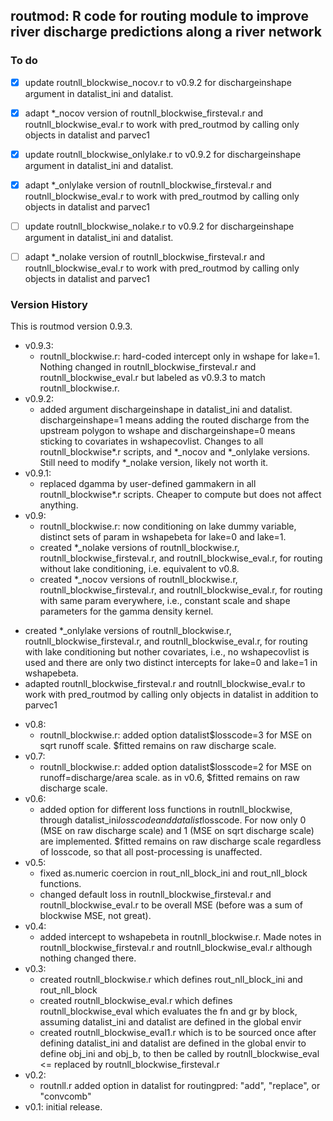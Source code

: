 routmod: R code for routing module to improve river discharge predictions along a river network
-----------------------------------------------------------------------------------------------

### To do

* [x] update routnll_blockwise_nocov.r to v0.9.2 for dischargeinshape argument in datalist_ini and datalist.
* [x] adapt *_nocov version of routnll_blockwise_firsteval.r and routnll_blockwise_eval.r to work with pred_routmod by calling only objects in datalist and parvec1
* [x] update routnll_blockwise_onlylake.r to v0.9.2 for dischargeinshape argument in datalist_ini and datalist.
* [x] adapt *_onlylake version of routnll_blockwise_firsteval.r and routnll_blockwise_eval.r to work with pred_routmod by calling only objects in datalist and parvec1

* [ ] update routnll_blockwise_nolake.r to v0.9.2 for dischargeinshape argument in datalist_ini and datalist.
* [ ] adapt *_nolake version of routnll_blockwise_firsteval.r and routnll_blockwise_eval.r to work with pred_routmod by calling only objects in datalist and parvec1




### Version History

This is routmod version 0.9.3.

* v0.9.3:
  - routnll_blockwise.r: hard-coded intercept only in wshape for lake=1. Nothing changed in routnll_blockwise_firsteval.r and routnll_blockwise_eval.r but labeled as v0.9.3 to match routnll_blockwise.r.
* v0.9.2:
  - added argument dischargeinshape in datalist_ini and datalist. dischargeinshape=1 means adding the routed discharge from the upstream polygon to wshape and dischargeinshape=0 means sticking to covariates in wshapecovlist. Changes to all routnll_blockwise*.r scripts, and *_nocov and *_onlylake versions. Still need to modify *_nolake version, likely not worth it.
* v0.9.1:
  - replaced dgamma by user-defined gammakern in all routnll_blockwise*.r scripts. Cheaper to compute but does not affect anything.
* v0.9:
  - routnll_blockwise.r: now conditioning on lake dummy variable, distinct sets of param in wshapebeta for lake=0 and lake=1.
  - created *_nolake versions of routnll_blockwise.r, routnll_blockwise_firsteval.r, and routnll_blockwise_eval.r, for routing without lake conditioning, i.e. equivalent to v0.8.
  - created *_nocov versions of routnll_blockwise.r, routnll_blockwise_firsteval.r, and routnll_blockwise_eval.r, for routing with same param everywhere, i.e., constant scale and shape parameters for the gamma density kernel.
 - created *_onlylake versions of routnll_blockwise.r, routnll_blockwise_firsteval.r, and routnll_blockwise_eval.r, for routing with lake conditioning but nother covariates, i.e., no wshapecovlist is used and there are only two distinct intercepts for lake=0 and lake=1 in wshapebeta.
 - adapted routnll_blockwise_firsteval.r and routnll_blockwise_eval.r to work with pred_routmod by calling only objects in datalist in addition to parvec1
* v0.8:
  - routnll_blockwise.r: added option datalist$losscode=3 for MSE on sqrt runoff scale. $fitted remains on raw discharge scale.
* v0.7:
  - routnll_blockwise.r: added option datalist$losscode=2 for MSE on runoff=discharge/area scale. as in v0.6, $fitted remains on raw discharge scale.
* v0.6:
  - added option for different loss functions in routnll_blockwise, through datalist_ini$losscode and datalist$losscode. For now only 0 (MSE on raw discharge scale) and 1 (MSE on sqrt discharge scale) are implemented. $fitted remains on raw discharge scale regardless of losscode, so that all post-processing is unaffected.
* v0.5:
  - fixed as.numeric coercion in rout_nll_block_ini and rout_nll_block functions.
  - changed default loss in routnll_blockwise_firsteval.r and routnll_blockwise_eval.r to be overall MSE (before was a sum of blockwise MSE, not great).
* v0.4:
  - added intercept to wshapebeta in routnll_blockwise.r. Made notes in routnll_blockwise_firsteval.r and routnll_blockwise_eval.r although nothing changed there.
* v0.3:
  - created routnll_blockwise.r which defines rout_nll_block_ini and rout_nll_block
  - created routnll_blockwise_eval.r which defines routnll_blockwise_eval which evaluates the fn and gr by block, assuming datalist_ini and datalist are defined in the global envir
  - created routnll_blockwise_eval1.r which is to be sourced once after defining datalist_ini and datalist are defined in the global envir to define obj_ini and obj_b, to then be called by routnll_blockwise_eval <= replaced by routnll_blockwise_firsteval.r
* v0.2:
  - routnll.r added option in datalist for routingpred: "add", "replace", or "convcomb"
* v0.1: initial release.


